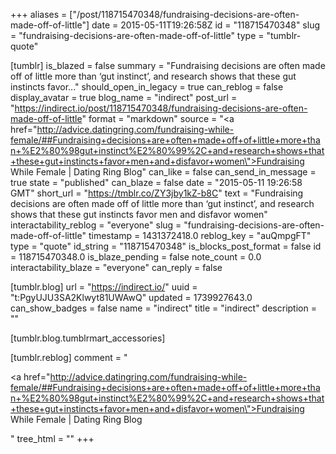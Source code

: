 +++
aliases = ["/post/118715470348/fundraising-decisions-are-often-made-off-of-little"]
date = 2015-05-11T19:26:58Z
id = "118715470348"
slug = "fundraising-decisions-are-often-made-off-of-little"
type = "tumblr-quote"

[tumblr]
is_blazed = false
summary = "Fundraising decisions are often made off of little more than ‘gut instinct’, and research shows that these gut instincts favor..."
should_open_in_legacy = true
can_reblog = false
display_avatar = true
blog_name = "indirect"
post_url = "https://indirect.io/post/118715470348/fundraising-decisions-are-often-made-off-of-little"
format = "markdown"
source = "<a href=\"http://advice.datingring.com/fundraising-while-female/##Fundraising+decisions+are+often+made+off+of+little+more+than+%E2%80%98gut+instinct%E2%80%99%2C+and+research+shows+that+these+gut+instincts+favor+men+and+disfavor+women\">Fundraising While Female | Dating Ring Blog</a>"
can_like = false
can_send_in_message = true
state = "published"
can_blaze = false
date = "2015-05-11 19:26:58 GMT"
short_url = "https://tmblr.co/ZY3jby1kZ-b8C"
text = "Fundraising decisions are often made off of little more than ‘gut instinct’, and research shows that these gut instincts favor men and disfavor women"
interactability_reblog = "everyone"
slug = "fundraising-decisions-are-often-made-off-of-little"
timestamp = 1431372418.0
reblog_key = "auQmpgFT"
type = "quote"
id_string = "118715470348"
is_blocks_post_format = false
id = 118715470348.0
is_blaze_pending = false
note_count = 0.0
interactability_blaze = "everyone"
can_reply = false

[tumblr.blog]
url = "https://indirect.io/"
uuid = "t:PgyUJU3SA2Klwyt81UWAwQ"
updated = 1739927643.0
can_show_badges = false
name = "indirect"
title = "indirect"
description = ""

[tumblr.blog.tumblrmart_accessories]

[tumblr.reblog]
comment = "<p><a href=\"http://advice.datingring.com/fundraising-while-female/##Fundraising+decisions+are+often+made+off+of+little+more+than+%E2%80%98gut+instinct%E2%80%99%2C+and+research+shows+that+these+gut+instincts+favor+men+and+disfavor+women\">Fundraising While Female | Dating Ring Blog</a></p>"
tree_html = ""
+++

